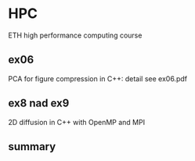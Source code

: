 # HPC
ETH high performance computing course

## ex06 ##

PCA for figure compression in C++: detail see ex06.pdf

## ex8 nad ex9 ##

2D diffusion in C++ with OpenMP and MPI

## summary ##




